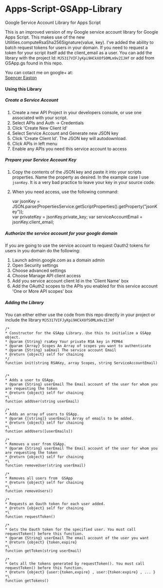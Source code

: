 # Apps-Script-GSApp-Library
Google Service Account Library for Apps Script

This is an improved version of my Google service account library for Google Apps Script. This makes use of the new Utilities.computeRsaSha256Signature(value, key).  I've added the ability to batch request tokens for users in your domain. If you need to request a token for your script itself add the client_email as a user.  You can add the library with the project Id: `MJ5317VIFJyKpi9HCkXOfS0MLm9v2IJHf` or add from GSApp.gs found in this repo. 

You can cotact me on google+ at:  
[Spencer Easton](https://plus.google.com/+SpencerEastonCCS)  

#### Using this Library  
##### Create a Service Account
1) Create a new API Project in your developers console, or use one associated with your script.   
2) Select APIs and Auth -> Credentials  
3) Click 'Create New Client Id'  
4) Select Service Account and Generate new JSON key  
5) Click 'Create Client Id'. The JSON key will autodownload.  
6) Click APIs in left menu  
7) Enable any APIs you need this service account to access  

##### Prepare your Service Account Key  
1) Copy the contents of the JSON key and paste it into your scripts properties. Name the property as desired. In the example case I use `jsonKey`. It is a very bad practice to leave your key in your source code.  
2) When you need access, use the following command:  

    var jsonKey = JSON.parse(PropertiesService.getScriptProperties().getProperty("jsonKey"));  
    var privateKey = jsonKey.private_key;
    var serviceAccountEmail = jsonKey.client_email; 


  
##### Authorize the service account for your google domain  
If you are going to use the service account to request Oauth2 tokens for users in you domain do the following:  
 1) Launch admin.google.com as a domain admin  
 2) Open Security settings  
 3) Choose advanced settings  
 4) Choose Manage API client access  
 5) Add you service account client Id in the 'Client Name' box  
 6) Add the OAuth2 scopes to the APIs you enabled for this service account 'One or More API scopes' box  
   
   
##### Adding the Library  
You can either either use the code from this repo directly in your project or include the library `MJ5317VIFJyKpi9HCkXOfS0MLm9v2IJHf`
  
    
    /*  
    * Constructor for the GSApp Library. Use this to initialize a GSApp object.   
    * @param {String} rsaKey Your private RSA key in PEM64  
    * @param {Array} Scopes An Array of scopes you want to authenticate    
    * @param {String} saEmail The service account Email  
    * @return {object} self for chaining  
    */  
    function init(string RSAKey, array Scopes, string ServiceAccountEmail)   
    
      
    /*  
    * Adds a user to GSApp.  
    * @param {String} userEmail The Email account of the user for whom you are requesting the token  
    * @return {object} self for chaining  
    *\  
    function addUser(string userEmail)   
    
    /*  
    * Adds an array of users to GSApp.  
    * @param {[string]} userEmails Array of emails to be added.  
    * @return {object} self for chaining  
    *\  
    function addUsers([userEmails])
    
    /*  
    * Removes a user from GSApp.    
    * @param {String} userEmail The Email account of the user for whom you are requesting the token  
    * @return {object} self for chaining  
    *\  
    function removeUser(string userEmail)   
    
    /*  
    * Removes all users from  GSApp
    * @return {object} self for chaining  
    *\  
    function removeUsers()   
    
    /*  
    * Requests an Oauth token for each user added.
    * @return {object} self for chaining  
    *\  
    function requestToken()   
      
    /*  
    * Gets the Oauth token for the specified user. You must call requestToken() before this function.  
    * @param {String} userEmail The email account of the user you want  
    * @return {object} {token,expire}  
    *\  
    function getToken(string userEmail)  
      
    /*  
    * Gets all the tokens generated by requestToken(). You must call requestToken() before this function.  
    * @return {object} {user:{token,expire} , user:{token:expire} , ... }   
    *\  
    function getTokens()  
  
  
